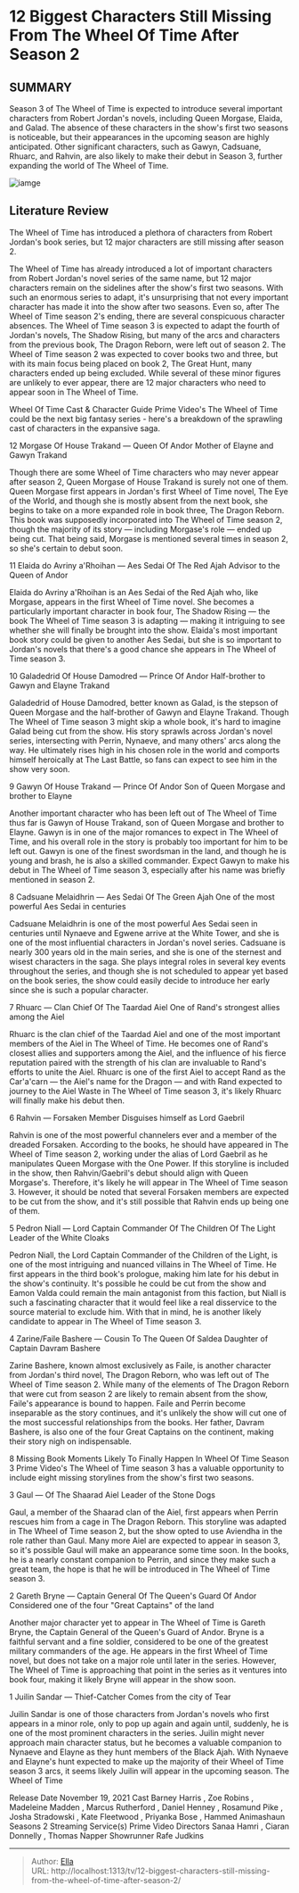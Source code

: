# 12 Biggest Characters Still Missing From The Wheel Of Time After Season 2


## SUMMARY 


 Season 3 of The Wheel of Time is expected to introduce several important characters from Robert Jordan&#39;s novels, including Queen Morgase, Elaida, and Galad. 
 The absence of these characters in the show&#39;s first two seasons is noticeable, but their appearances in the upcoming season are highly anticipated. 
 Other significant characters, such as Gawyn, Cadsuane, Rhuarc, and Rahvin, are also likely to make their debut in Season 3, further expanding the world of The Wheel of Time. 

![iamge](https://static1.srcdn.com/wordpress/wp-content/uploads/2024/01/rosamund-pike-and-daniel-henney-and-madeleine-madden-from-the-wheel-of-time.jpg)

## Literature Review
The Wheel of Time has introduced a plethora of characters from Robert Jordan&#39;s book series, but 12 major characters are still missing after season 2.




The Wheel of Time has already introduced a lot of important characters from Robert Jordan&#39;s novel series of the same name, but 12 major characters remain on the sidelines after the show&#39;s first two seasons. With such an enormous series to adapt, it&#39;s unsurprising that not every important character has made it into the show after two seasons. Even so, after The Wheel of Time season 2&#39;s ending, there are several conspicuous character absences.
The Wheel of Time season 3 is expected to adapt the fourth of Jordan&#39;s novels, The Shadow Rising, but many of the arcs and characters from the previous book, The Dragon Reborn, were left out of season 2. The Wheel of Time season 2 was expected to cover books two and three, but with its main focus being placed on book 2, The Great Hunt, many characters ended up being excluded. While several of these minor figures are unlikely to ever appear, there are 12 major characters who need to appear soon in The Wheel of Time.
            
 
 Wheel Of Time Cast &amp; Character Guide 
Prime Video&#39;s The Wheel of Time could be the next big fantasy series - here&#39;s a breakdown of the sprawling cast of characters in the expansive saga.













 








 12  Morgase Of House Trakand — Queen Of Andor 
Mother of Elayne and Gawyn Trakand


 







Though there are some Wheel of Time characters who may never appear after season 2, Queen Morgase of House Trakand is surely not one of them. Queen Morgase first appears in Jordan&#39;s first Wheel of Time novel, The Eye of the World, and though she is mostly absent from the next book, she begins to take on a more expanded role in book three, The Dragon Reborn. This book was supposedly incorporated into The Wheel of Time season 2, though the majority of its story — including Morgase&#39;s role — ended up being cut. That being said, Morgase is mentioned several times in season 2, so she&#39;s certain to debut soon.





 11  Elaida do Avriny a&#39;Rhoihan — Aes Sedai Of The Red Ajah 
Advisor to the Queen of Andor
        

Elaida do Avriny a&#39;Rhoihan is an Aes Sedai of the Red Ajah who, like Morgase, appears in the first Wheel of Time novel. She becomes a particularly important character in book four, The Shadow Rising — the book The Wheel of Time season 3 is adapting — making it intriguing to see whether she will finally be brought into the show. Elaida&#39;s most important book story could be given to another Aes Sedai, but she is so important to Jordan&#39;s novels that there&#39;s a good chance she appears in The Wheel of Time season 3.





 10  Galadedrid Of House Damodred — Prince Of Andor 
Half-brother to Gawyn and Elayne Trakand
        

Galadedrid of House Damodred, better known as Galad, is the stepson of Queen Morgase and the half-brother of Gawyn and Elayne Trakand. Though The Wheel of Time season 3 might skip a whole book, it&#39;s hard to imagine Galad being cut from the show. His story sprawls across Jordan&#39;s novel series, intersecting with Perrin, Nynaeve, and many others&#39; arcs along the way. He ultimately rises high in his chosen role in the world and comports himself heroically at The Last Battle, so fans can expect to see him in the show very soon.





 9  Gawyn Of House Trakand — Prince Of Andor 
Son of Queen Morgase and brother to Elayne
        

Another important character who has been left out of The Wheel of Time thus far is Gawyn of House Trakand, son of Queen Morgase and brother to Elayne. Gawyn is in one of the major romances to expect in The Wheel of Time, and his overall role in the story is probably too important for him to be left out. Gawyn is one of the finest swordsman in the land, and though he is young and brash, he is also a skilled commander. Expect Gawyn to make his debut in The Wheel of Time season 3, especially after his name was briefly mentioned in season 2.





 8  Cadsuane Melaidhrin — Aes Sedai Of The Green Ajah 
One of the most powerful Aes Sedai in centuries
        

Cadsuane Melaidhrin is one of the most powerful Aes Sedai seen in centuries until Nynaeve and Egwene arrive at the White Tower, and she is one of the most influential characters in Jordan&#39;s novel series. Cadsuane is nearly 300 years old in the main series, and she is one of the sternest and wisest characters in the saga. She plays integral roles in several key events throughout the series, and though she is not scheduled to appear yet based on the book series, the show could easily decide to introduce her early since she is such a popular character.





 7  Rhuarc — Clan Chief Of The Taardad Aiel 
One of Rand&#39;s strongest allies among the Aiel


 







Rhuarc is the clan chief of the Taardad Aiel and one of the most important members of the Aiel in The Wheel of Time. He becomes one of Rand&#39;s closest allies and supporters among the Aiel, and the influence of his fierce reputation paired with the strength of his clan are invaluable to Rand&#39;s efforts to unite the Aiel. Rhuarc is one of the first Aiel to accept Rand as the Car&#39;a&#39;carn — the Aiel&#39;s name for the Dragon — and with Rand expected to journey to the Aiel Waste in The Wheel of Time season 3, it&#39;s likely Rhuarc will finally make his debut then.





 6  Rahvin — Forsaken Member 
Disguises himself as Lord Gaebril


 







Rahvin is one of the most powerful channelers ever and a member of the dreaded Forsaken. According to the books, he should have appeared in The Wheel of Time season 2, working under the alias of Lord Gaebril as he manipulates Queen Morgase with the One Power. If this storyline is included in the show, then Rahvin/Gaebril&#39;s debut should align with Queen Morgase&#39;s. Therefore, it&#39;s likely he will appear in The Wheel of Time season 3. However, it should be noted that several Forsaken members are expected to be cut from the show, and it&#39;s still possible that Rahvin ends up being one of them.





 5  Pedron Niall — Lord Captain Commander Of The Children Of The Light 
Leader of the White Cloaks
        

Pedron Niall, the Lord Captain Commander of the Children of the Light, is one of the most intriguing and nuanced villains in The Wheel of Time. He first appears in the third book&#39;s prologue, making him late for his debut in the show&#39;s continuity. It&#39;s possible he could be cut from the show and Eamon Valda could remain the main antagonist from this faction, but Niall is such a fascinating character that it would feel like a real disservice to the source material to exclude him. With that in mind, he is another likely candidate to appear in The Wheel of Time season 3.





 4  Zarine/Faile Bashere — Cousin To The Queen Of Saldea 
Daughter of Captain Davram Bashere
        

Zarine Bashere, known almost exclusively as Faile, is another character from Jordan&#39;s third novel, The Dragon Reborn, who was left out of The Wheel of Time season 2. While many of the elements of The Dragon Reborn that were cut from season 2 are likely to remain absent from the show, Faile&#39;s appearance is bound to happen. Faile and Perrin become inseparable as the story continues, and it&#39;s unlikely the show will cut one of the most successful relationships from the books. Her father, Davram Bashere, is also one of the four Great Captains on the continent, making their story nigh on indispensable.
            
 
 8 Missing Book Moments Likely To Finally Happen In Wheel Of Time Season 3 
Prime Video&#39;s The Wheel of Time season 3 has a valuable opportunity to include eight missing storylines from the show&#39;s first two seasons.









 3  Gaul — Of The Shaarad Aiel 
Leader of the Stone Dogs
        

Gaul, a member of the Shaarad clan of the Aiel, first appears when Perrin rescues him from a cage in The Dragon Reborn. This storyline was adapted in The Wheel of Time season 2, but the show opted to use Aviendha in the role rather than Gaul. Many more Aiel are expected to appear in season 3, so it&#39;s possible Gaul will make an appearance some time soon. In the books, he is a nearly constant companion to Perrin, and since they make such a great team, the hope is that he will be introduced in The Wheel of Time season 3.





 2  Gareth Bryne — Captain General Of The Queen&#39;s Guard Of Andor 
Considered one of the four &#34;Great Captains&#34; of the land
        

Another major character yet to appear in The Wheel of Time is Gareth Bryne, the Captain General of the Queen&#39;s Guard of Andor. Bryne is a faithful servant and a fine soldier, considered to be one of the greatest military commanders of the age. He appears in the first Wheel of Time novel, but does not take on a major role until later in the series. However, The Wheel of Time is approaching that point in the series as it ventures into book four, making it likely Bryne will appear in the show soon.





 1  Juilin Sandar — Thief-Catcher 
Comes from the city of Tear
        

Juilin Sandar is one of those characters from Jordan&#39;s novels who first appears in a minor role, only to pop up again and again until, suddenly, he is one of the most prominent characters in the series. Juilin might never approach main character status, but he becomes a valuable companion to Nynaeve and Elayne as they hunt members of the Black Ajah. With Nynaeve and Elayne&#39;s hunt expected to make up the majority of their Wheel of Time season 3 arcs, it seems likely Juilin will appear in the upcoming season.
 The Wheel of Time 

 Release Date   November 19, 2021    Cast   Barney Harris , Zoe Robins , Madeleine Madden , Marcus Rutherford , Daniel Henney , Rosamund Pike , Josha Stradowski , Kate Fleetwood , Priyanka Bose , Hammed Animashaun    Seasons   2    Streaming Service(s)   Prime Video    Directors   Sanaa Hamri , Ciaran Donnelly , Thomas Napper    Showrunner   Rafe Judkins    





---

> Author: [Ella](https://instagram.hk.cn/)  
> URL: http://localhost:1313/tv/12-biggest-characters-still-missing-from-the-wheel-of-time-after-season-2/  

